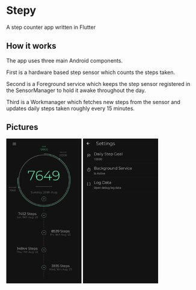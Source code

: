 # Stepy

A step counter app written in Flutter

## How it works

The app uses three main Android components.

First is a hardware based step sensor which counts the steps taken.

Second is a Foreground service which keeps the step sensor registered 
in the SensorManager to hold it awake throughout the day.

Third is a Workmanager which fetches new steps from the sensor and 
updates daily steps taken roughly every 15 minutes.

## Pictures

<img src="doc/Screenshot1.png" width ="200"/> <img src="doc/Screenshot2.png" width="200"/>


